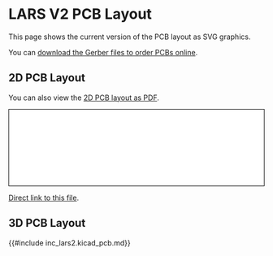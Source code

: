 # LARS V2 PCB Layout

This page shows the current version of the PCB layout as SVG graphics.

You can [download the Gerber files to order PCBs online](./plot/fab_pcb2.zip).

## 2D PCB Layout

You can also view the [2D PCB layout as PDF](./plot/lars2.kicad_pcb.pdf).

<script src="js/svg-pan-zoom.js" charset="UTF-8"></script>
<div style="background-color: white; border: 1px solid black;">
    <embed type="image/svg+xml" src="./plot/lars2.kicad_pcb.svg" id="pz_drumkit0" style="width: 100%;"/>
    <script>
        document.getElementById('pz_drumkit0').addEventListener('load', function(){
            svgPanZoom(document.getElementById('pz_drumkit0'), {controlIconsEnabled: true, minZoom: 1.0});
        })
    </script>
</div>

[Direct link to this file](./plot/lars2.kicad_pcb.svg).

## 3D PCB Layout

{{#include inc_lars2.kicad_pcb.md}}
